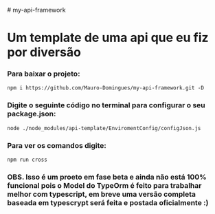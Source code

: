 ﻿﻿# my-api-framework

<h1>Um template de uma api que eu fiz por diversão</h1>
<h3>Para baixar o projeto:</h3>

    npm i https://github.com/Mauro-Domingues/my-api-framework.git -D
    
<h3>Digite o seguinte código no terminal para configurar o seu package.json:</h3>

    node ./node_modules/api-template/EnviromentConfig/configJson.js
    
<h3>Para ver os comandos digite:</h3>

    npm run cross

<h3>OBS. Isso é um proeto em fase beta e ainda não está 100% funcional pois o Model do TypeOrm é feito para trabalhar melhor com typescript, em breve uma versão completa baseada em typescrypt será feita e postada oficialmente :)</h3>